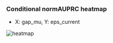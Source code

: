 ### Conditional normAUPRC heatmap

- X: gap_mu, Y: eps_current

![heatmap](/home/elicer/project_0814_2/results/20250815-073231/holdout/conditional_heatmap_gap_mu_vs_eps_current.png)
